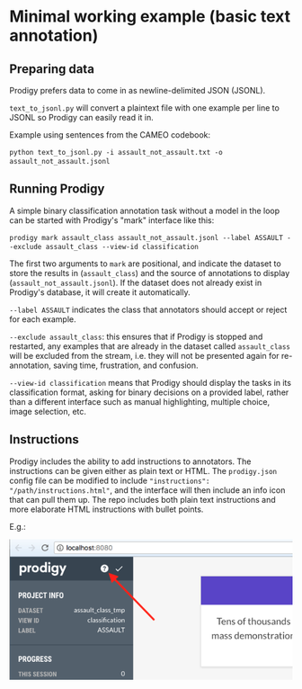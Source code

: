 # Minimal working example (basic text annotation)

## Preparing data

Prodigy prefers data to come in as newline-delimited JSON (JSONL).

`text_to_jsonl.py` will convert a plaintext file with one example per line to
JSONL so Prodigy can easily read it in.

Example using sentences from the CAMEO codebook:

```
python text_to_jsonl.py -i assault_not_assault.txt -o assault_not_assault.jsonl
```

## Running Prodigy

A simple binary classification annotation task without a model in the loop can
be started with Prodigy's "mark" interface like this:

```
prodigy mark assault_class assault_not_assault.jsonl --label ASSAULT --exclude assault_class --view-id classification
```

The first two arguments to `mark` are positional, and indicate the dataset to
store the results in (`assault_class`) and the source of annotations to display
(`assault_not_assault.jsonl`). If the dataset does not already exist in
Prodigy's database, it will create it automatically. 

`--label ASSAULT` indicates the class that annotators should accept or reject
for each example. 

`--exclude assault_class`: this ensures that if Prodigy is stopped and
restarted, any examples that are already in the dataset called `assault_class`
will be excluded from the stream, i.e. they will not be presented again for
re-annotation, saving time, frustration, and confusion.

`--view-id classification` means that Prodigy should display the tasks in its
classification format, asking for binary decisions on a provided label, rather
than a different interface such as manual highlighting, multiple choice, image
selection, etc.

## Instructions

Prodigy includes the ability to add instructions to annotators. The
instructions can be given either as plain text or HTML. The `prodigy.json`
config file can be modified to include `"instructions":
"/path/instructions.html"`, and the interface will then include an info icon
that can pull them up. The repo includes both plain text instructions and more
elaborate HTML instructions with bullet points.

E.g.:

![](instructions.png)

